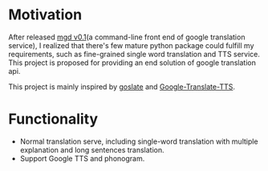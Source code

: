 # Motivation

After released [mgd v0.1](https://github.com/haoxun/MyGoogleDict)(a command-line front end of google translation service), I realized that there's few mature python package could fulfill my requirements, such as fine-grained single word translation and TTS service. This project is proposed for providing an end solution of google translation api.

This project is mainly inspired by [goslate](https://bitbucket.org/zhuoqiang/goslate) and [Google-Translate-TTS](https://github.com/hungtruong/Google-Translate-TTS/).


# Functionality

* Normal translation serve, including single-word translation with multiple explanation and long sentences translation.
* Support Google TTS and phonogram.